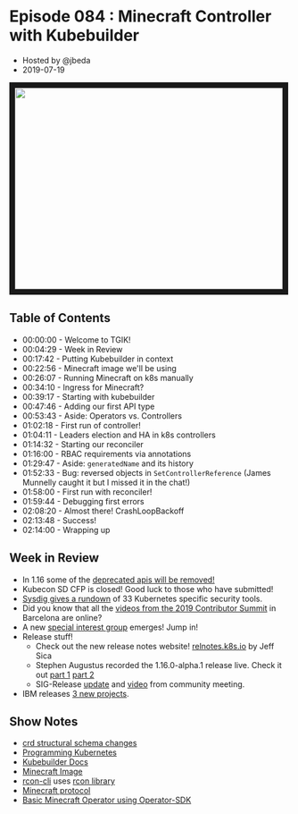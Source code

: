 # Episode 084 : Minecraft Controller with Kubebuilder

- Hosted by @jbeda
- 2019-07-19

<!--- Thumbnailed embed of the video, n8Xo_ghCIOSY is the video id from the youtube url --->

<a href="https://www.youtube.com/watch?v=tv-HJuwC4yI
" target="_blank"><img src="http://img.youtube.com/vi/tv-HJuwC4yI/hqdefault.jpg" width="480" height="360" border="10" /></a>

## Table of Contents

- 00:00:00 - Welcome to TGIK!
- 00:04:29 - Week in Review
- 00:17:42 - Putting Kubebuilder in context
- 00:22:56 - Minecraft image we'll be using
- 00:26:07 - Running Minecraft on k8s manually
- 00:34:10 - Ingress for Minecraft?
- 00:39:17 - Starting with kubebuilder
- 00:47:46 - Adding our first API type
- 00:53:43 - Aside: Operators vs. Controllers
- 01:02:18 - First run of controller!
- 01:04:11 - Leaders election and HA in k8s controllers
- 01:14:32 - Starting our reconciler
- 01:16:00 - RBAC requirements via annotations
- 01:29:47 - Aside: `generatedName` and its history
- 01:52:33 - Bug: reversed objects in `SetControllerReference` (James Munnelly caught it but I missed it in the chat!)
- 01:58:00 - First run with reconciler!
- 01:59:44 - Debugging first errors
- 02:08:20 - Almost there! CrashLoopBackoff
- 02:13:48 - Success!
- 02:14:00 - Wrapping up


## Week in Review
- In 1.16 some of the [deprecated apis will be removed!](https://kubernetes.io/blog/2019/07/18/api-deprecations-in-1-16/)
- Kubecon SD CFP is closed! Good luck to those who have submitted!
- [Sysdig gives a rundown](https://sysdig.com/blog/33-kubernetes-security-tools/) of 33 Kubernetes specific security tools.
- Did you know that all the [videos from the 2019 Contributor Summit](https://www.youtube.com/playlist?list=PL69nYSiGNLP2WTJ6P8sQenhf0RY-JqF5L) in Barcelona are online?
- A new [special interest group](https://groups.google.com/forum/#!topic/kubernetes-sig-usability/2reiWMRYapU) emerges! Jump in!
- Release stuff!
    - Check out the new release notes website! [relnotes.k8s.io](https://relnotes.k8s.io/) by Jeff Sica
    - Stephen Augustus recorded the 1.16.0-alpha.1 release live. Check it out [part 1](https://youtu.be/VYhBqBoeAVY) [part 2](https://youtu.be/aOyZGleHGf0)
    - SIG-Release [update](https://docs.google.com/presentation/d/1t-bOgt6IfHW-TrdMfE3oopleSEqRgvECybZTq7GqVHU/edit#slide=id.g401c104a3c_0_0) and [video](https://youtu.be/RWbNg4Wjwpg?t=1337) from community meeting.
- IBM releases [3 new projects](https://developer.ibm.com/blogs/cloud-native-apps-kubernetes-kabanero/).


## Show Notes
- [crd structural schema changes](https://kubernetes.io/blog/2019/06/20/crd-structural-schema/)
- [Programming Kubernetes](https://learning.oreilly.com/library/view/programming-kubernetes/9781492047094/)
- [Kubebuilder Docs](https://book.kubebuilder.io/quick-start.html)
- [Minecraft Image](https://github.com/itzg/dockerfiles/tree/master/minecraft-server)
- [rcon-cli](https://github.com/itzg/rcon-cli) uses [rcon library](https://github.com/james4k/rcon)
- [Minecraft protocol](https://wiki.vg/Protocol#Handshake)
- [Basic Minecraft Operator using Operator-SDK](https://github.com/stgarf/minecraft-operator-go)
